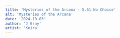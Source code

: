 ```yaml
---
title: 'Mysteries of the Arcana - 5.61 No Choice'
alt: 'Mysteries of the Arcana'
date: '2024-10-03'
author: 'J Gray'
artist: 'Keira'
---
```


